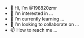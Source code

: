 - 👋 Hi, I’m @198820zmr
- 👀 I’m interested in ...
- 🌱 I’m currently learning ...
- 💞️ I’m looking to collaborate on ...
- 📫 How to reach me ...

<!---
198820zmr/198820zmr is a ✨ special ✨ repository because its `README.md` (this file) appears on your GitHub profile.
You can click the Preview link to take a look at your changes.
--->
